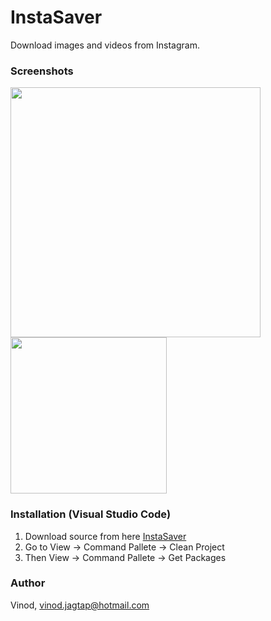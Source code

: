 
# InstaSaver

Download images and videos from Instagram.

### Screenshots

<img src = "https://user-images.githubusercontent.com/30258541/84116363-4e3c4d80-aa4d-11ea-8884-778eeff84c68.png" width ="400" /> <img src = "https://user-images.githubusercontent.com/30258541/84116371-54322e80-aa4d-11ea-9448-2ce42452ff44.png" width ="250" />


### Installation (Visual Studio Code)

1. Download source from here [InstaSaver](https://github.com/vinodiOS/Instasaver.git)
2. Go to View -> Command Pallete -> Clean Project
3. Then View -> Command Pallete -> Get Packages

### Author

Vinod, vinod.jagtap@hotmail.com

